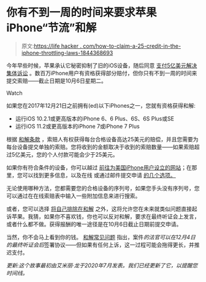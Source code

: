 # 你有不到一周的时间来要求苹果iPhone“节流”和解

> 原文:[https://life hacker . com/how-to-claim-a-25-credit-in-the-iphone-throttling-laws-1844368693](https://lifehacker.com/how-to-claim-a-25-credit-in-the-iphone-throttling-laws-1844368693)

今年早些时候，苹果承认它秘密抑制了旧的iOS设备，随后同意 [支付5亿美元解决集体诉讼](https://gizmodo.com/apple-settles-lawsuit-over-throttled-iphones-by-agreein-1842031957) 。数百万iPhone用户有资格获得部分赔付，但你只有不到一周的时间来提交索赔——截止日期是10月6日星期二。

Watch

如果您在2017年12月21日之前拥有(ed)以下iPhones之一，您就有资格获得和解:

*   运行iOS 10.2.1或更高版本的iPhone 6、6 Plus、6S、6S Plus或SE
*   运行iOS 11.2或更高版本的iPhone 7或iPhone 7 Plus

根据 [和解条款](https://www.smartphoneperformancesettlement.com/frequently-asked-questions.php#faq12) ，索赔人有权获得每台合格设备高达25美元的赔偿，并且您需要为每台设备提交单独的索赔。您将收到的金额取决于收到的索赔数量——如果索赔超过5亿美元，您的个人付款可能会少于25美元。

如果你有符合条件的设备，你可以越过 [前往为美国iPhone用户设立的网站](https://www.smartphoneperformancesettlement.com)；在那里，您可以找到更多信息，以及在线 或通过邮件提交申请 [的几个选项。](https://www.smartphoneperformancesettlement.com/submit-claim.php)

无论使用哪种方法，您都需要您的合格设备的序列号，如果您手头没有序列号，您可以通过在在线索赔表中输入一些附加信息来进行搜索。

或者，您可以选择 [将自己排除在和解](https://www.smartphoneperformancesettlement.com/frequently-asked-questions.php#faq14) 之外，这将允许您在未来就类似问题直接起诉苹果。我猜，如果你不喜欢钱，你也可以反对和解，要求在最终听证会上发言，或者什么都不做。获得报酬的唯一途径是在10月6日截止日期前提交申请。

当然，你不会马上看到你的钱。 [和解常见问题](https://www.smartphoneperformancesettlement.com/frequently-asked-questions.php#faq12) 指出，案件*的法官可以在12月4日的最终听证会后*签署协议——但如果有任何上诉，这一过程可能会拖得更长，并推迟支付。

*更新:这个故事最初由艾米丽·龙于2020年7月发表。我们已经更新了它，以提醒您时间线。*